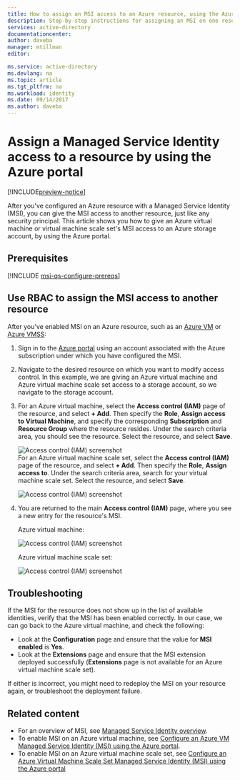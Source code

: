 ```yaml
---
title: How to assign an MSI access to an Azure resource, using the Azure portal
description: Step-by-step instructions for assigning an MSI on one resource access to another resource, by using the Azure portal.
services: active-directory
documentationcenter: 
author: daveba
manager: mtillman
editor: 

ms.service: active-directory
ms.devlang: na
ms.topic: article
ms.tgt_pltfrm: na
ms.workload: identity
ms.date: 09/14/2017
ms.author: daveba
---
```


# Assign a Managed Service Identity access to a resource by using the Azure portal

[!INCLUDE[preview-notice](../../../includes/active-directory-msi-preview-notice.md)]

After you've configured an Azure resource with a Managed Service Identity (MSI), you can give the MSI access to another resource, just like any security principal. This article shows you how to give an Azure virtual machine or virtual machine scale set's MSI access to an Azure storage account, by using the Azure portal.

## Prerequisites

[!INCLUDE [msi-qs-configure-prereqs](../../../includes/active-directory-msi-qs-configure-prereqs.md)]

## Use RBAC to assign the MSI access to another resource

After you've enabled MSI on an Azure resource, such as an [Azure VM](qs-configure-portal-windows-vm.md) or [Azure VMSS](qs-configure-portal-windows-vmss.md):

1. Sign in to the [Azure portal](https://portal.azure.com) using an account associated with the Azure subscription under which you have configured the MSI.

2. Navigate to the desired resource on which you want to modify access control. In this example, we are giving an Azure virtual machine and Azure virtual machine scale set access to a storage account, so we navigate to the storage account.

3. For an Azure virtual machine, select the **Access control (IAM)** page of the resource, and select **+ Add**. Then specify the **Role**, **Assign access to Virtual Machine**, and specify the corresponding **Subscription** and **Resource Group** where the resource resides. Under the search criteria area, you should see the resource. Select the resource, and select **Save**. 

   ![Access control (IAM) screenshot](../media/msi-howto-assign-access-portal/assign-access-control-iam-blade-before.png)  
   For an Azure virtual machine scale set, select the **Access control (IAM)** page of the resource, and select **+ Add**. Then specify the **Role**, **Assign access to**. Under the search criteria area, search for  your virtual machine scale set. Select the resource, and select **Save**.
   
   ![Access control (IAM) screenshot](../media/msi-howto-assign-access-vmss-portal/assign-access-control-vmss-iam-blade-before.png)  

4. You are returned to the main **Access control (IAM)** page, where you see a new entry for the resource's MSI.

    Azure virtual machine:

   ![Access control (IAM) screenshot](../media/msi-howto-assign-access-portal/assign-access-control-iam-blade-after.png)

    Azure virtual machine scale set:

    ![Access control (IAM) screenshot](../media/msi-howto-assign-access-vmss-portal/assign-access-control-vmss-iam-blade-after.png)

## Troubleshooting

If the MSI for the resource does not show up in the list of available identities, verify that the MSI has been enabled correctly. In our case, we can go back to the Azure virtual machine, and check the following:

- Look at the **Configuration** page and ensure that the value for **MSI enabled** is **Yes**.
- Look at the **Extensions** page and ensure that the MSI extension deployed successfully (**Extensions** page is not available for an Azure virtual machine scale set).

If either is incorrect, you might need to redeploy the MSI on your resource again, or troubleshoot the deployment failure.

## Related content

- For an overview of MSI, see [Managed Service Identity overview](msi-overview.md).
- To enable MSI on an Azure virtual machine, see [Configure an Azure VM Managed Service Identity (MSI) using the Azure portal](qs-configure-portal-windows-vm.md).
- To enable MSI on an Azure virtual machine scale set, see [Configure an Azure Virtual Machine Scale Set Managed Service Identity (MSI) using the Azure portal](qs-configure-portal-windows-vmss.md)



